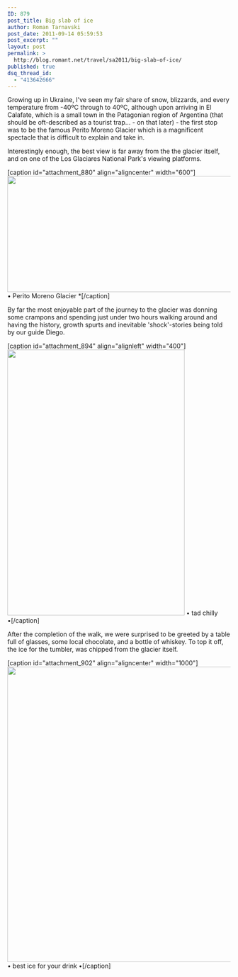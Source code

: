 ```yaml
---
ID: 879
post_title: Big slab of ice
author: Roman Tarnavski
post_date: 2011-09-14 05:59:53
post_excerpt: ""
layout: post
permalink: >
  http://blog.romant.net/travel/sa2011/big-slab-of-ice/
published: true
dsq_thread_id:
  - "413642666"
---
```

Growing up in Ukraine, I've seen my fair share of snow, blizzards, and every temperature from -40ºC through to 40ºC, although upon arriving in El Calafate, which is a small town in the Patagonian region of Argentina (that should be oft-described as a tourist trap… - on that later) - the first stop was to be the famous Perito Moreno Glacier which is a magnificent spectacle that is difficult to explain and take in.

Interestingly enough, the best view is far away from the the glacier itself, and on one of the Los Glaciares National Park's viewing platforms.

[caption id="attachment_880" align="aligncenter" width="600"]<img class="wp-image-880 size-full" title="Perito Moreno - atop" src="http://blog.romant.net/wp-content/uploads/2011/09/IMG_9161.jpg" alt="" width="600" height="262" /> • Perito Moreno Glacier *[/caption]

By far the most enjoyable part of the journey to the glacier was donning some crampons and spending just under two hours walking around and having the history, growth spurts and inevitable 'shock'-stories being told by our guide Diego.

[caption id="attachment_894" align="alignleft" width="400"]<a href="http://blog.romant.net/wp-content/uploads/2011/09/MG_6704.jpg"><img class="wp-image-894 size-large" title="_MG_6704" src="http://blog.romant.net/wp-content/uploads/2011/09/MG_6704-400x600.jpg" alt="" width="400" height="600" /></a> • tad chilly •[/caption]

After the completion of the walk, we were surprised to be greeted by a table full of glasses, some local chocolate, and a bottle of whiskey. To top it off, the ice for the tumbler, was chipped from the glacier itself.

[caption id="attachment_902" align="aligncenter" width="1000"]<img class="wp-image-902 size-full" title="How to enjoy Whiskey" src="http://blog.romant.net/wp-content/uploads/2011/09/MG_6782_together.jpg" alt="" width="1000" height="667" /> • best ice for your drink •[/caption]